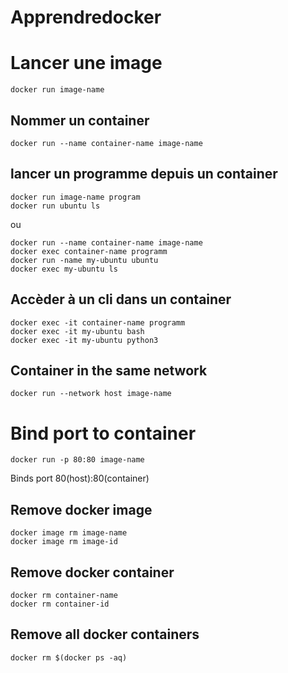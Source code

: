 # Apprendredocker

# Lancer une image

```linux
docker run image-name
```

## Nommer un container
```linux
docker run --name container-name image-name
```

## lancer un programme depuis un container
```linux
docker run image-name program
docker run ubuntu ls
```
ou 

```linux
docker run --name container-name image-name
docker exec container-name programm
docker run -name my-ubuntu ubuntu
docker exec my-ubuntu ls
```

## Accèder à un cli dans un container
```linux
docker exec -it container-name programm
docker exec -it my-ubuntu bash
docker exec -it my-ubuntu python3
```
## Container in the same network
```linux
docker run --network host image-name
```

# Bind port to container
```
docker run -p 80:80 image-name
```
Binds port 80(host):80(container)
## Remove docker image
```
docker image rm image-name
docker image rm image-id
```

## Remove docker container
```
docker rm container-name
docker rm container-id
```
## Remove all docker containers
```
docker rm $(docker ps -aq)
```
